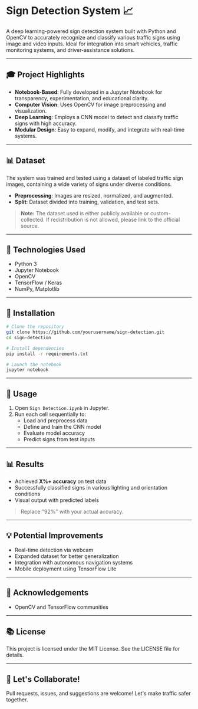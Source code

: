 # Sign Detection System 📈

A deep learning-powered sign detection system built with Python and OpenCV to accurately recognize and classify various traffic signs using image and video inputs. Ideal for integration into smart vehicles, traffic monitoring systems, and driver-assistance solutions.

---

## 🎓 Project Highlights

- **Notebook-Based**: Fully developed in a Jupyter Notebook for transparency, experimentation, and educational clarity.
- **Computer Vision**: Uses OpenCV for image preprocessing and visualization.
- **Deep Learning**: Employs a CNN model to detect and classify traffic signs with high accuracy.
- **Modular Design**: Easy to expand, modify, and integrate with real-time systems.

---

## 📊 Dataset

The system was trained and tested using a dataset of labeled traffic sign images, containing a wide variety of signs under diverse conditions.

- **Preprocessing**: Images are resized, normalized, and augmented.
- **Split**: Dataset divided into training, validation, and test sets.

> **Note:** The dataset used is either publicly available or custom-collected. If redistribution is not allowed, please link to the official source.

---

## 🚀 Technologies Used

- Python 3
- Jupyter Notebook
- OpenCV
- TensorFlow / Keras
- NumPy, Matplotlib

---

## 🔧 Installation

```bash
# Clone the repository
git clone https://github.com/yourusername/sign-detection.git
cd sign-detection

# Install dependencies
pip install -r requirements.txt

# Launch the notebook
jupyter notebook
```

---

## 🔢 Usage

1. Open `Sign Detection.ipynb` in Jupyter.
2. Run each cell sequentially to:
   - Load and preprocess data
   - Define and train the CNN model
   - Evaluate model accuracy
   - Predict signs from test inputs

---

## 📊 Results

- Achieved **X%+ accuracy** on test data
- Successfully classified signs in various lighting and orientation conditions
- Visual output with predicted labels

> Replace "92%" with your actual accuracy.

---

## 💡 Potential Improvements

- Real-time detection via webcam
- Expanded dataset for better generalization
- Integration with autonomous navigation systems
- Mobile deployment using TensorFlow Lite

---

## 🙏 Acknowledgements

- OpenCV and TensorFlow communities

---

## 📚 License

This project is licensed under the MIT License. See the LICENSE file for details.

---

## 🚀 Let's Collaborate!

Pull requests, issues, and suggestions are welcome! Let's make traffic safer together.


